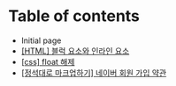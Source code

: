 # Table of contents

* Initial page
* [\[HTML\] 블럭 요소와 인라인 요소](html.md)
* [\[css\] float 해제](css-float.md)
* [\[정석대로 마크업하기\] 네이버 회원 가입 약관](undefined.md)

